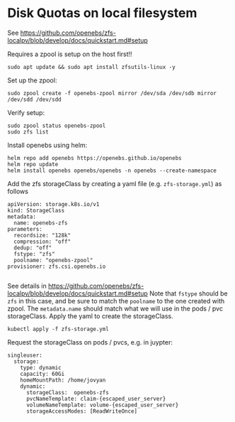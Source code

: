 # Disk Quotas on local filesystem


See <https://github.com/openebs/zfs-localpv/blob/develop/docs/quickstart.md#setup>

Requires a zpool is setup on the host first!!

```
sudo apt update && sudo apt install zfsutils-linux -y
```


Set up the zpool:

```
sudo zpool create -f openebs-zpool mirror /dev/sda /dev/sdb mirror /dev/sdd /dev/sdd
```



Verify setup:

```
sudo zpool status openebs-zpool
sudo zfs list
```



Install openebs using helm:

```
helm repo add openebs https://openebs.github.io/openebs
helm repo update
helm install openebs openebs/openebs -n openebs --create-namespace
```



Add the zfs storageClass by creating a yaml file (e.g. `zfs-storage.yml`) as follows

```
apiVersion: storage.k8s.io/v1
kind: StorageClass
metadata:
  name: openebs-zfs
parameters:
  recordsize: "128k"
  compression: "off"
  dedup: "off"
  fstype: "zfs"
  poolname: "openebs-zpool"
provisioner: zfs.csi.openebs.io


```

See details in <https://github.com/openebs/zfs-localpv/blob/develop/docs/quickstart.md#setup>
Note that `fstype` should be `zfs` in this case, and be sure to match the `poolname` to the one created with zpool.  The `metadata.name` should match what we will use in the pods / pvc storageClass. Apply the yaml to create the storageClass.

```
kubectl apply -f zfs-storage.yml
```


Request the storageClass on pods / pvcs, e.g. in juypter:

```
singleuser:
  storage:
    type: dynamic
    capacity: 60Gi
    homeMountPath: /home/jovyan
    dynamic:
      storageClass:  openebs-zfs
      pvcNameTemplate: claim-{escaped_user_server}
      volumeNameTemplate: volume-{escaped_user_server}
      storageAccessModes: [ReadWriteOnce]
```


